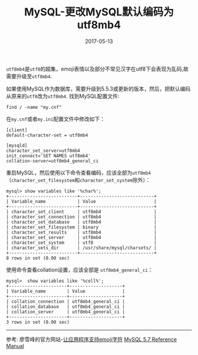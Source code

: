 ﻿---
title: MySQL-更改MySQL默认编码为utf8mb4
date: 2017-05-13
description: "让应用程序支持emoji字符"
categories: [MySQL]
tags: [MySQL, Database]
---

`utf8mb4`是`utf8`的超集，emoji表情以及部分不常见汉字在utf8下会表现为乱码,故需要升级至`utf8mb4`.

如果使用MySQL作为数据库，需要升级到5.5.3或更新的版本，然后，把默认编码从原来的`utf8`改为`utf8mb4`.
找到MySQL配置文件:
```shell
find / -name "my.cnf"
```

在`my.cnf`或者`my.ini`配置文件中修改如下：
```mysql
[client]
default-character-set = utf8mb4

[mysqld]
character_set_server=utf8mb4
init_connect='SET NAMES utf8mb4'
collation-server=utf8mb4_general_ci
```

重启MySQL，然后使用以下命令查看编码，应该全部为`utf8mb4`（`character_set_filesystem`和`character_set_system`除外）：
```mysql
mysql> show variables like '%char%';
+--------------------------+----------------------------+
| Variable_name            | Value                      |
+--------------------------+----------------------------+
| character_set_client     | utf8mb4                    |
| character_set_connection | utf8mb4                    |
| character_set_database   | utf8mb4                    |
| character_set_filesystem | binary                     |
| character_set_results    | utf8mb4                    |
| character_set_server     | utf8mb4                    |
| character_set_system     | utf8                       |
| character_sets_dir       | /usr/share/mysql/charsets/ |
+--------------------------+----------------------------+
8 rows in set (0.00 sec)
```

使用命令查看collation设置，应该全部是 `utf8mb4_general_ci`：
```mysql
mysql>  show variables like '%coll%';
+----------------------+--------------------+
| Variable_name        | Value              |
+----------------------+--------------------+
| collation_connection | utf8mb4_general_ci |
| collation_database   | utf8mb4_general_ci |
| collation_server     | utf8mb4_general_ci |
+----------------------+--------------------+
3 rows in set (0.00 sec)
```
---
参考: 
廖雪峰的官方网站-[让应用程序支持emoji字符][1]
[MySQL 5.7 Reference Manual][2]

[1]:http://www.liaoxuefeng.com/article/00145803336427519ae82a6c5b5474682c0c4ba5b47fb33000
[2]:https://dev.mysql.com/doc/refman/5.7/en/